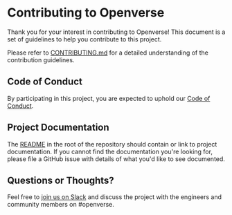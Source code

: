 # Contributing to Openverse

Thank you for your interest in contributing to Openverse! This document is
a set of guidelines to help you contribute to this project.

Please refer to [CONTRIBUTING.md](https://github.com/WordPress/openverse/blob/0b5e24bd325da7b75db9484a268d7c8d197ae920/CONTRIBUTING.md) for a
detailed understanding of the contribution guidelines.

## Code of Conduct

By participating in this project, you are expected to uphold our [Code of
Conduct](./CODE_OF_CONDUCT.md).

## Project Documentation

The [README](./README.md) in the root of the repository should contain or link to
project documentation. If you cannot find the documentation you're
looking for, please file a GitHub issue with details of what
you'd like to see documented.

## Questions or Thoughts?

Feel free to [join us on Slack](https://make.wordpress.org/chat/) and discuss the project with the engineers and community members on #openverse. 

